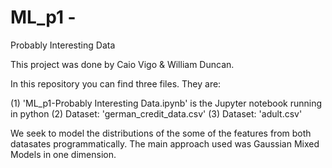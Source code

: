 # ML_p1 - 
Probably Interesting Data

This project was done by Caio Vigo & William Duncan.

In this repository you can find three files. They are:

(1) 'ML_p1-Probably Interesting Data.ipynb' is the Jupyter notebook running in python
(2) Dataset: 'german_credit_data.csv' 
(3) Dataset: 'adult.csv'

We seek to model the distributions of the some of the features from both datasates programmatically.
The main approach used was Gaussian Mixed Models in one dimension.
